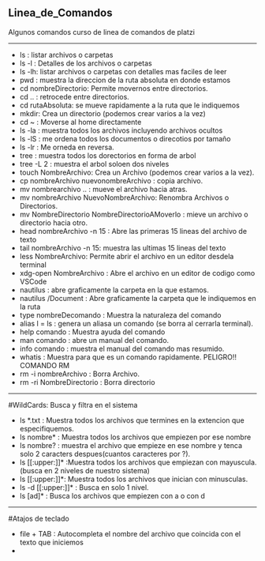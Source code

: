 ## Linea_de_Comandos
Algunos comandos curso de linea de comandos de platzi

-------
- ls : listar archivos o carpetas
- ls -l : Detalles de los archivos o carpetas
- ls -lh: listar archivos o carpetas con detalles mas faciles de leer
- pwd : muestra la direccion de la ruta absoluta en donde estamos
- cd nombreDirectorio: Permite movernos entre directorios.
- cd .. : retrocede entre directorios.
- cd rutaAbsoluta: se mueve rapidamente a la ruta que le indiquemos
- mkdir: Crea un directorio (podemos crear varios a la vez)
- cd ~ : Moverse al home directamente
- ls -la : muestra todos los archivos incluyendo archivos ocultos
- ls -lS : me ordena todos los documentos o direcotios por tamaño
- ls -lr : Me orneda en reversa.
- tree : muestra todos los dorectorios en forma de arbol
- tree -L 2 : muestra el arbol soloen dos niveles
- touch NombreArchivo: Crea un Archivo (podemos crear varios a la vez).
- cp nombreArchivo nuevonombreArchivo : copia archivo. 
- mv nombrearchivo .. : mueve el archivo hacia atras.
- mv nombreArchivo NuevoNombreArchivo: Renombra Archivos o Directorios.
- mv NombreDirectorio NombreDirectorioAMoverlo : mieve un archivo o directorio hacia otro.
- head nombreArchivo -n 15 : Abre las primeras 15 lineas del archivo de texto
- tail nombreArchivo -n 15: muestra las ultimas 15 lineas del texto
- less NombreArchivo: Permite abrir el archivo en un editor desdela terminal
- xdg-open NombreArchivo : Abre el archivo en un editor de codigo como VSCode
- nautilus : abre graficamente la carpeta en la que estamos.
- nautilus /Document : Abre graficamente la carpeta que le indiquemos en la ruta
- type nombreDecomando : Muestra la naturaleza del comando
- alias l = ls : genera un aliasa un comando (se borra al cerrarla terminal).
- help comando : Muestra ayuda del comando
- man comando : abre un manual del comando.
- info comando : muestra el manual del comando mas resumido.
- whatis : Muestra para que es un comando rapidamente.
                PELIGRO!! COMANDO RM
- rm -i nombreArchivo : Borra Archivo.
- rm -ri NombreDirectorio : Borra directorio

-------

#WildCards: Busca y filtra en el sistema

- ls *.txt : Muestra todos los archivos que termines en la extencion que especifiquemos.
- ls nombre* : Muestra todos los archivos que empiezen por ese nombre
- ls nombre? : muestra el archivo que empieze en ese nombre y tenca solo 2 caracters despues(cuantos caracteres por ?).
- ls [[:upper:]]* :Muestra todos los archivos que empiezan con mayuscula.(busca en 2 niveles de nuestro sistema)
- ls [[:upper:]]*: Muestra todos los archivos que inician con minusculas.
- ls -d [[:upper:]]* : Busca en solo 1 nivel.
- ls [ad]* : Busca los archivos que empiezen con a o con d



-------

#Atajos de teclado
- file + TAB : Autocompleta el nombre del archivo que coincida con el texto que iniciemos
- 
